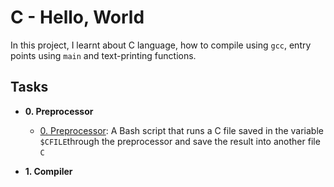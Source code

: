 # **C - Hello, World**
In this project, I learnt about C language, how to compile using `gcc`,
entry points using `main` and text-printing functions.
## Tasks 
- **0. Preprocessor**

  - [0. Preprocessor](./0-processor): A Bash script that runs a C file saved in the variable `$CFILE`through the preprocessor and save the result into another file `C`

- **1. Compiler**


